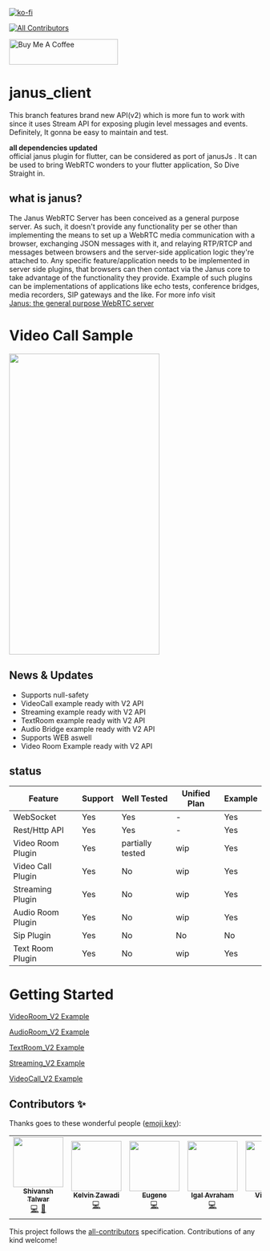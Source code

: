[![ko-fi](https://www.ko-fi.com/img/githubbutton_sm.svg)](https://ko-fi.com/U7U11OZL8)  
<!-- ALL-CONTRIBUTORS-BADGE:START - Do not remove or modify this section -->
[![All Contributors](https://img.shields.io/badge/all_contributors-5-orange.svg?style=flat-square)](#contributors-)
<!-- ALL-CONTRIBUTORS-BADGE:END -->

<a href="https://www.buymeacoffee.com/gr20hjk" target="_blank"><img src="https://cdn.buymeacoffee.com/buttons/default-orange.png" alt="Buy Me A Coffee" style="height: 51px !important;width: 217px !important;" ></a>
# janus_client
This branch features brand new API(v2) which is more fun to work with since it uses Stream API for exposing plugin level messages and events.  
Definitely, It gonna be  easy to maintain and test.

**all dependencies updated**  
official janus plugin for flutter, can be considered as port of janusJs . It can be used to bring WebRTC wonders to your flutter application, So Dive Straight in.


## what is janus?
The Janus WebRTC Server has been conceived as a general purpose server. As such, it doesn't provide any functionality per se other than implementing the means to set up a WebRTC media communication with a browser, exchanging JSON messages with it, and relaying RTP/RTCP and messages between browsers and the server-side application logic they're attached to. Any specific feature/application needs to be implemented in server side plugins, that browsers can then contact via the Janus core to take advantage of the functionality they provide. Example of such plugins can be implementations of applications like echo tests, conference bridges, media recorders, SIP gateways and the like.
For more info visit  
[Janus: the general purpose WebRTC server](https://janus.conf.meetecho.com/)



# Video Call Sample
<a href='https://youtu.be/wRo5nd7JnB4'><img src='https://github.com/shivanshtalwar0/flutter_janus_client/raw/master/samples/videocall_preview.jpg' 
                                            width='300' height='600'></a>

## News & Updates
- Supports null-safety
- VideoCall example ready with V2 API
- Streaming example ready with V2 API
- TextRoom example ready with V2 API
- Audio Bridge example ready with V2 API
- Supports WEB aswell
- Video Room Example ready with V2  API

## status
| Feature           | Support | Well Tested | Unified Plan | Example |
|-------------------|---------|-------------|--------------|---------|
| WebSocket         | Yes     | Yes         | -            | Yes     |
| Rest/Http API     | Yes     | Yes         | -            | Yes     |
| Video Room Plugin | Yes     | partially tested         | wip          | Yes     |
| Video Call Plugin | Yes     | No          | wip          | Yes     |
| Streaming Plugin  | Yes     | No          | wip          | Yes     |
| Audio Room Plugin | Yes     | No          | wip          | Yes     |
| Sip Plugin        | Yes     | No          | No           | No      |
| Text Room Plugin  | Yes     | No          | wip          | Yes     |

# Getting Started
[VideoRoom_V2 Example](https://github.com/flutterjanus/flutter_janus_client/blob/v2/example/lib/VideoRoom_V2.dart)  


[AudioRoom_V2 Example](https://github.com/flutterjanus/flutter_janus_client/blob/v2/example/lib/AudioRoom_V2.dart)   
  
[TextRoom_V2 Example](https://github.com/flutterjanus/flutter_janus_client/blob/v2/example/lib/TextRoom_V2.dart)  

[Streaming_V2 Example](https://github.com/flutterjanus/flutter_janus_client/blob/v2/example/lib/Streaming_V2.dart)  
  
[VideoCall_V2 Example](https://github.com/flutterjanus/flutter_janus_client/blob/v2/example/lib/VideoCall_V2.dart)  


## Contributors ✨

Thanks goes to these wonderful people ([emoji key](https://allcontributors.org/docs/en/emoji-key)):

<!-- ALL-CONTRIBUTORS-LIST:START - Do not remove or modify this section -->
<!-- prettier-ignore-start -->
<!-- markdownlint-disable -->
<table>
  <tr>
    <td align="center"><a href="https://github.com/shivanshtalwar0"><img src="https://avatars.githubusercontent.com/u/26632663?v=4?s=100" width="100px;" alt=""/><br /><sub><b>Shivansh Talwar</b></sub></a><br /><a href="https://github.com/flutterjanus/flutter_janus_client/commits?author=shivanshtalwar0" title="Code">💻</a> <a href="https://github.com/flutterjanus/flutter_janus_client/commits?author=shivanshtalwar0" title="Documentation">📖</a></td>
    <td align="center"><a href="https://github.com/kzawadi"><img src="https://avatars.githubusercontent.com/u/12481289?v=4?s=100" width="100px;" alt=""/><br /><sub><b>Kelvin Zawadi</b></sub></a><br /><a href="https://github.com/flutterjanus/flutter_janus_client/commits?author=kzawadi" title="Code">💻</a></td>
    <td align="center"><a href="https://github.com/LifeNow"><img src="https://avatars.githubusercontent.com/u/18676202?v=4?s=100" width="100px;" alt=""/><br /><sub><b>Eugene</b></sub></a><br /><a href="https://github.com/flutterjanus/flutter_janus_client/commits?author=LifeNow" title="Code">💻</a></td>
    <td align="center"><a href="https://github.com/igala"><img src="https://avatars.githubusercontent.com/u/454390?v=4?s=100" width="100px;" alt=""/><br /><sub><b>Igal Avraham</b></sub></a><br /><a href="https://github.com/flutterjanus/flutter_janus_client/commits?author=igala" title="Code">💻</a></td>
    <td align="center"><a href="http://vigikaran.me/"><img src="https://avatars.githubusercontent.com/u/9039584?v=4?s=100" width="100px;" alt=""/><br /><sub><b>Vigikaran</b></sub></a><br /><a href="https://github.com/flutterjanus/flutter_janus_client/commits?author=vigikaran" title="Code">💻</a></td>
  </tr>
</table>

<!-- markdownlint-restore -->
<!-- prettier-ignore-end -->

<!-- ALL-CONTRIBUTORS-LIST:END -->

This project follows the [all-contributors](https://github.com/all-contributors/all-contributors) specification. Contributions of any kind welcome!